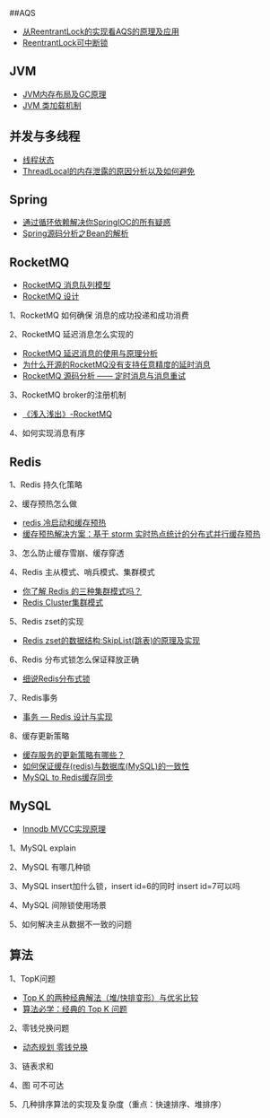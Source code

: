 ##AQS
- [从ReentrantLock的实现看AQS的原理及应用](https://tech.meituan.com/2019/12/05/aqs-theory-and-apply.html)
- [ReentrantLock可中断锁](https://www.dazhuanlan.com/2020/02/28/5e5848fa51bef/)

## JVM
- [JVM内存布局及GC原理](https://www.infoq.cn/article/3wyretkqrhivtw4frmr3)
- [JVM 类加载机制](https://juejin.cn/post/6844904113726193671)

## 并发与多线程
- [线程状态](https://zhuanlan.zhihu.com/p/73354504)
- [ThreadLocal的内存泄露的原因分析以及如何避免](https://my.oschina.net/ccwwlx/blog/3274700)

## Spring
- [通过循环依赖解决你SpringIOC的所有疑惑](https://zhuanlan.zhihu.com/p/83239501)
- [Spring源码分析之Bean的解析](https://www.jianshu.com/p/19e01388ccc5)

## RocketMQ

- [RocketMQ 消息队列模型](https://zhuanlan.zhihu.com/p/102895005)
- [RocketMQ 设计](https://developer.aliyun.com/article/636883)

1、RocketMQ 如何确保 消息的成功投递和成功消费

2、RocketMQ 延迟消息怎么实现的
- [RocketMQ 延迟消息的使用与原理分析](http://silence.work/2018/12/16/RocketMQ-%E5%BB%B6%E8%BF%9F%E6%B6%88%E6%81%AF%E7%9A%84%E4%BD%BF%E7%94%A8%E4%B8%8E%E5%8E%9F%E7%90%86%E5%88%86%E6%9E%90/)
- [为什么开源的RocketMQ没有支持任意精度的延时消息](https://juejin.im/post/5dfb3f506fb9a0162d60b01b)
- [RocketMQ 源码分析 —— 定时消息与消息重试](http://www.iocoder.cn/RocketMQ/message-schedule-and-retry/?vip)

3、RocketMQ broker的注册机制
- [《浅入浅出》-RocketMQ](https://mp.weixin.qq.com/s/y-4TVwbc7AFGEA7q-_OkYw)

4、如何实现消息有序

## Redis
1、Redis 持久化策略

2、缓存预热怎么做
- [redis 冷启动和缓存预热](https://joyxj.com/backend/51789/)
- [缓存预热解决方案：基于 storm 实时热点统计的分布式并行缓存预热](https://zq99299.github.io/note-book/cache-pdp/069.html)

3、怎么防止缓存雪崩、缓存穿透

4、Redis 主从模式、哨兵模式、集群模式
- [你了解 Redis 的三种集群模式吗？](https://juejin.im/post/5ed51964e51d457889261c13)
- [Redis Cluster集群模式](https://phachon.com/redis/redis-3.html)

5、Redis zset的实现
- [Redis zset的数据结构:SkipList(跳表)的原理及实现](https://zhuanlan.zhihu.com/p/125767246)

6、Redis 分布式锁怎么保证释放正确
- [细说Redis分布式锁](https://juejin.im/post/5e61a454e51d4526f071e1df)

7、Redis事务
- [事务 — Redis 设计与实现](https://redisbook.readthedocs.io/en/latest/feature/transaction.html)

8、缓存更新策略
- [缓存服务的更新策略有哪些？](https://zhuanlan.zhihu.com/p/42276548)
- [如何保证缓存(redis)与数据库(MySQL)的一致性](https://developer.aliyun.com/article/712285)
- [MySQL to Redis缓存同步](https://github.com/wanderlustlee/review/blob/master/Redis/MySQL%20to%20Redis%E7%BC%93%E5%AD%98%E5%90%8C%E6%AD%A5.md)



## MySQL

- [Innodb MVCC实现原理](https://zhuanlan.zhihu.com/p/52977862)

1、MySQL explain

2、MySQL 有哪几种锁

3、MySQL insert加什么锁，insert id=6的同时 insert id=7可以吗

4、MySQL 间隙锁使用场景

5、如何解决主从数据不一致的问题


## 算法
1、TopK问题
- [Top K 的两种经典解法（堆/快排变形）与优劣比较](https://leetcode-cn.com/problems/zui-xiao-de-kge-shu-lcof/solution/tu-jie-top-k-wen-ti-de-liang-chong-jie-fa-you-lie-/)
- [算法必学：经典的 Top K 问题](https://juejin.im/entry/5c565fb7f265da2d84105958)

2、零钱兑换问题
- [动态规划 零钱兑换](https://zhuanlan.zhihu.com/p/60906200)

3、链表求和

4、图 可不可达

5、几种排序算法的实现及复杂度（重点：快速排序、堆排序）